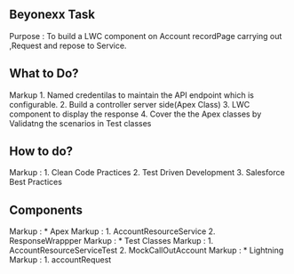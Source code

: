 ## Beyonexx Task
   Purpose : To build a LWC component on Account recordPage carrying out ,Request and repose to Service.

## What to Do?
  Markup 1. Named credentilas to maintain the API endpoint which is configurable.
         2. Build a controller server side(Apex Class)
         3. LWC component to display the response
         4. Cover the the Apex classes by Validatng the scenarios in Test classes

## How to do?
 Markup : 1. Clean Code Practices
          2. Test Driven Development
          3. Salesforce Best Practices

## Components
 Markup : * Apex
            Markup :  1. AccountResourceService
                      2. ResponseWrappper
Markup  : * Test Classes
            Markup  :  1. AccountResourceServiceTest
                    2. MockCallOutAccount
Markup  : *  Lightning
            Markup  :  1. accountRequest


